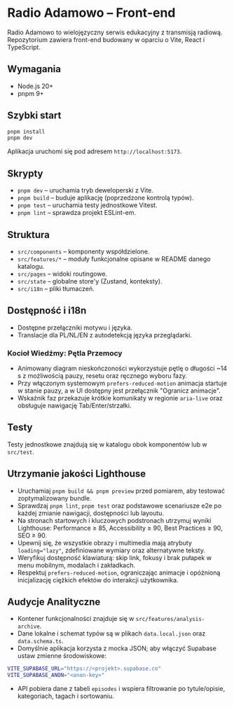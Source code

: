 # Radio Adamowo – Front-end

Radio Adamowo to wielojęzyczny serwis edukacyjny z transmisją radiową. Repozytorium zawiera front-end budowany w oparciu o Vite, React i TypeScript.

## Wymagania
- Node.js 20+
- pnpm 9+

## Szybki start
```bash
pnpm install
pnpm dev
```

Aplikacja uruchomi się pod adresem `http://localhost:5173`.

## Skrypty
- `pnpm dev` – uruchamia tryb deweloperski z Vite.
- `pnpm build` – buduje aplikację (poprzedzone kontrolą typów).
- `pnpm test` – uruchamia testy jednostkowe Vitest.
- `pnpm lint` – sprawdza projekt ESLint-em.

## Struktura
- `src/components` – komponenty współdzielone.
- `src/features/*` – moduły funkcjonalne opisane w README danego katalogu.
- `src/pages` – widoki routingowe.
- `src/state` – globalne store'y (Zustand, konteksty).
- `src/i18n` – pliki tłumaczeń.

## Dostępność i i18n
- Dostępne przełączniki motywu i języka.
- Translacje dla PL/NL/EN z autodetekcją języka przeglądarki.


### Kocioł Wiedźmy: Pętla Przemocy
- Animowany diagram nieskończoności wykorzystuje pętlę o długości ~14 s z możliwością pauzy, resetu oraz ręcznego wyboru fazy.
- Przy włączonym systemowym `prefers-reduced-motion` animacja startuje w stanie pauzy, a w UI dostępny jest przełącznik "Ogranicz animacje".
- Wskaźnik faz przekazuje krótkie komunikaty w regionie `aria-live` oraz obsługuje nawigację Tab/Enter/strzałki.

## Testy
Testy jednostkowe znajdują się w katalogu obok komponentów lub w `src/test`.

## Utrzymanie jakości Lighthouse
- Uruchamiaj `pnpm build && pnpm preview` przed pomiarem, aby testować zoptymalizowany bundle.
- Sprawdzaj `pnpm lint`, `pnpm test` oraz podstawowe scenariusze e2e po każdej zmianie nawigacji, dostępności lub layoutu.
- Na stronach startowych i kluczowych podstronach utrzymuj wyniki Lighthouse: Performance ≥ 85, Accessibility ≥ 90, Best Practices ≥ 90, SEO ≥ 90.
- Upewnij się, że wszystkie obrazy i multimedia mają atrybuty `loading="lazy"`, zdefiniowane wymiary oraz alternatywne teksty.
- Weryfikuj dostępność klawiaturą: skip link, fokusy i brak pułapek w menu mobilnym, modalach i zakładkach.
- Respektuj `prefers-reduced-motion`, ograniczając animacje i opóźnioną inicjalizację ciężkich efektów do interakcji użytkownika.

## Audycje Analityczne
- Kontener funkcjonalności znajduje się w `src/features/analysis-archive`.
- Dane lokalne i schemat typów są w plikach `data.local.json` oraz `data.schema.ts`.
- Domyślnie aplikacja korzysta z mocka JSON; aby włączyć Supabase ustaw zmienne środowiskowe:

```bash
VITE_SUPABASE_URL="https://<projekt>.supabase.co"
VITE_SUPABASE_ANON="<anon-key>"
```

- API pobiera dane z tabeli `episodes` i wspiera filtrowanie po tytule/opisie, kategoriach, tagach i sortowaniu.
